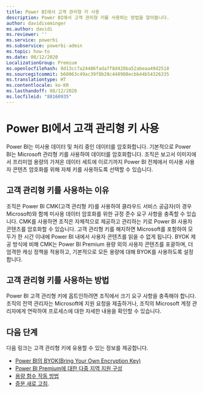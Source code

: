 ```yaml
---
title: Power BI에서 고객 관리형 키 사용
description: Power BI에서 고객 관리형 키를 사용하는 방법을 알아봅니다.
author: davidiseminger
ms.author: davidi
ms.reviewer: ''
ms.service: powerbi
ms.subservice: powerbi-admin
ms.topic: how-to
ms.date: 08/12/2020
LocalizationGroup: Premium
ms.openlocfilehash: 8d13cc7a24486fada7f8d428ba52abeaa49d2518
ms.sourcegitcommit: b60063c49ac39f8b28c448908ecbb44b54326335
ms.translationtype: HT
ms.contentlocale: ko-KR
ms.lasthandoff: 08/12/2020
ms.locfileid: "88160935"
---
```

# <a name="use-customer-managed-keys-in-power-bi"></a>Power BI에서 고객 관리형 키 사용

Power BI는 미사용 데이터 및 처리 중인 데이터를 암호화합니다. 기본적으로 Power BI는 Microsoft 관리형 키를 사용하여 데이터를 암호화합니다. 조직은 보고서 이미지에서 프리미엄 용량의 가져온 데이터 세트에 이르기까지 Power BI 전체에서 미사용 사용자 콘텐츠 암호화를 위해 자체 키를 사용하도록 선택할 수 있습니다. 

## <a name="why-use-customer-managed-keys"></a>고객 관리형 키를 사용하는 이유
조직은 Power BI CMK(고객 관리형 키)를 사용하여 클라우드 서비스 공급자(이 경우 Microsoft)와 함께 미사용 데이터 암호화를 위한 규정 준수 요구 사항을 충족할 수 있습니다. CMK를 사용하면 조직은 자체적으로 제공하고 관리하는 키로 Power BI 사용자 콘텐츠를 암호화할 수 있습니다. 고객 관리형 키를 해지하면 Microsoft를 포함하여 모두가 한 시간 이내에 Power BI 내에서 사용자 콘텐츠를 읽을 수 없게 됩니다. BYOK 제공 방식에 비해 CMK는 Power BI Premium 용량 외의 사용자 콘텐츠를 포괄하며, 더 엄격한 캐싱 정책을 적용하고, 기본적으로 모든 용량에 대해 BYOK를 사용하도록 설정합니다. 
 
## <a name="how-to-use-customer-managed-keys"></a>고객 관리형 키를 사용하는 방법
Power BI 고객 관리형 키에 옵트인하려면 조직에서 크기 요구 사항을 충족해야 합니다. 조직의 전역 관리자는 Microsoft에 지원 요청을 제출하거나, 조직의 Microsoft 계정 관리자에게 연락하여 프로세스에 대한 자세한 내용을 확인할 수 있습니다.  


## <a name="next-steps"></a>다음 단계

다음 링크는 고객 관리형 키에 유용할 수 있는 정보를 제공합니다.

* [Power BI의 BYOK(Bring Your Own Encryption Key)](service-encryption-byok.md)
* [Power BI Premium에 대한 다중 지역 지원 구성](service-admin-premium-multi-geo.md)
* [용량 함수 작동 방법](service-premium-what-is.md#how-capacities-function)
* [증분 새로 고침](service-premium-incremental-refresh.md).
